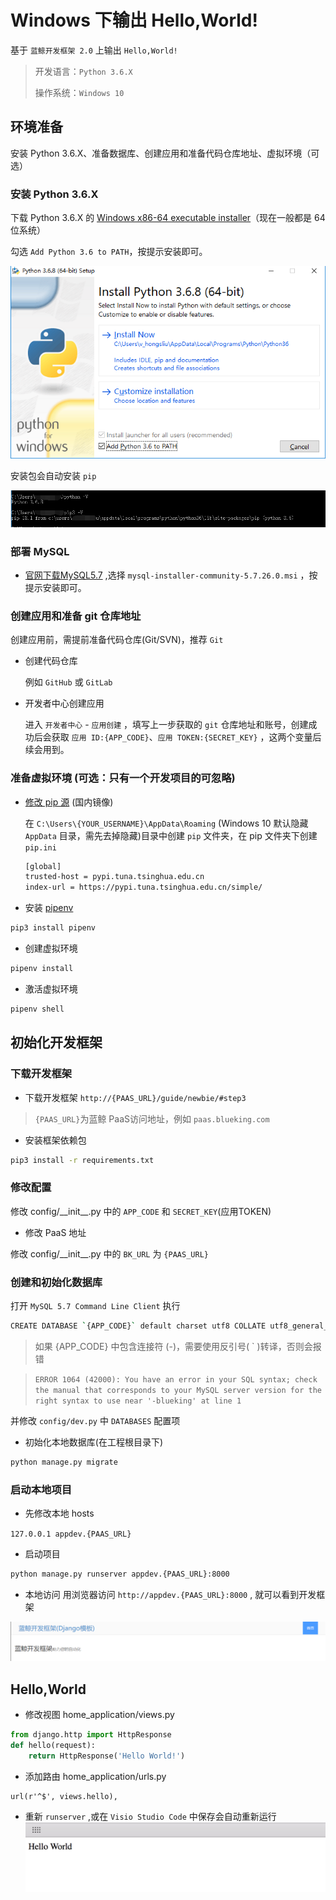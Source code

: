 # Windows 下输出 Hello,World!

基于 `蓝鲸开发框架 2.0` 上输出 `Hello,World!`

> 开发语言：`Python 3.6.X`
>
> 操作系统：`Windows 10`

## 环境准备

安装 Python 3.6.X、准备数据库、创建应用和准备代码仓库地址、虚拟环境（可选）

### 安装 Python 3.6.X

下载 Python 3.6.X 的 [Windows x86-64 executable installer](https://www.python.org/downloads/)（现在一般都是 64 位系统）

勾选 `Add Python 3.6 to PATH`，按提示安装即可。

![安装Python3.6.X](../assets/installPyhton3.6.x.png)

安装包会自动安装 `pip`

![Python3.6.X安装完校验](../assets/Python3.6.x校验.png)

### 部署 MySQL

- [官网下载MySQL5.7](https://dev.mysql.com/downloads/windows/installer/5.7.html) ,选择  `mysql-installer-community-5.7.26.0.msi` ，按提示安装即可。

### 创建应用和准备 git 仓库地址

创建应用前，需提前准备代码仓库(Git/SVN)，推荐 `Git`

- 创建代码仓库

    例如 `GitHub` 或 `GitLab`

- 开发者中心创建应用

    进入 `开发者中心` - `应用创建` ，填写上一步获取的 `git` 仓库地址和账号，创建成功后会获取 `应用 ID:{APP_CODE}`、`应用 TOKEN:{SECRET_KEY}` ，这两个变量后续会用到。

### 准备虚拟环境 (可选：只有一个开发项目的可忽略)

- [修改 pip 源](https://pip.pypa.io/en/stable/user_guide/#config-file) (国内镜像)

    在 `C:\Users\{YOUR_USERNAME}\AppData\Roaming` (Windows 10 默认隐藏 `AppData` 目录，需先去掉隐藏)目录中创建 `pip` 文件夹，在 pip 文件夹下创建 `pip.ini`

    ```bash
    [global]
    trusted-host = pypi.tuna.tsinghua.edu.cn
    index-url = https://pypi.tuna.tsinghua.edu.cn/simple/
    ```

- 安装 [pipenv](https://zhuanlan.zhihu.com/p/37581807)

```bash
pip3 install pipenv
```

- 创建虚拟环境

```bash
pipenv install
```

- 激活虚拟环境

```bash
pipenv shell
```

## 初始化开发框架

### 下载开发框架

- 下载开发框架 `http://{PAAS_URL}/guide/newbie/#step3`

> `{PAAS_URL}`为蓝鲸 PaaS访问地址，例如 `paas.blueking.com`

- 安装框架依赖包

```bash
pip3 install -r requirements.txt
```

### 修改配置

修改 config/\_\_init\_\_.py 中的 `APP_CODE` 和 `SECRET_KEY`(应用TOKEN)

- 修改 PaaS 地址

修改 config/\_\_init\_\_.py 中的 `BK_URL` 为 `{PAAS_URL}`

### 创建和初始化数据库

打开 `MySQL 5.7 Command Line Client` 执行

```bash
CREATE DATABASE `{APP_CODE}` default charset utf8 COLLATE utf8_general_ci;
```

> 如果 {APP_CODE} 中包含连接符 (-)，需要使用反引号( ` )转译，否则会报错

> `ERROR 1064 (42000): You have an error in your SQL syntax; check the manual that corresponds to your MySQL server version for the right syntax to use near '-blueking' at line 1`

并修改 `config/dev.py` 中 `DATABASES` 配置项

- 初始化本地数据库(在工程根目录下)

```bash
python manage.py migrate
```

### 启动本地项目

- 先修改本地 hosts

```127.0.0.1 appdev.{PAAS_URL}```

- 启动项目

```bash
python manage.py runserver appdev.{PAAS_URL}:8000
```

- 本地访问
用浏览器访问 ```http://appdev.{PAAS_URL}:8000``` , 就可以看到开发框架

![开发框架首页](media/%E5%BC%80%E5%8F%91%E6%A1%86%E6%9E%B6%E9%A6%96%E9%A1%B5.png)

## Hello,World

- 修改视图 home_application/views.py

```python
from django.http import HttpResponse
def hello(request):
    return HttpResponse('Hello World!')
```

- 添加路由 home_application/urls.py
```
url(r'^$', views.hello),
```

- 重新 `runserver` ,或在 `Visio Studio Code` 中保存会自动重新运行
![-w2020](../assets/15585122671345.jpg)
